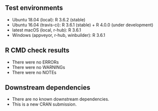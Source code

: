 ## Test environments
* Ubuntu 18.04 (local): R 3.6.2 (stable)
* Ubuntu 16.04 (travis-ci): R 3.6.1 (stable) + R 4.0.0 (under development)
* latest macOS (local, r-hub): R 3.6.1
* Windows (appveyor, r-hub, winbuilder): R 3.6.1

## R CMD check results
* There were no ERRORs
* There were no WARNINGs
* There were no NOTEs

## Downstream dependencies
* There are no known downstream dependencies.
* This is a new CRAN submission.
